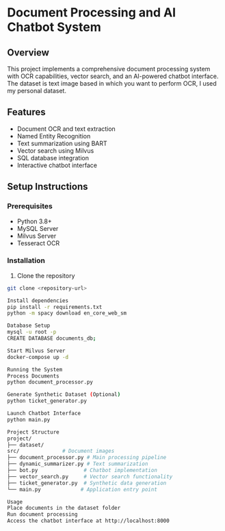 # Document Processing and AI Chatbot System

## Overview
This project implements a comprehensive document processing system with OCR capabilities, vector search, and an AI-powered chatbot interface.
The dataset is text image based in which you want to perform OCR, I used my personal dataset.

## Features
- Document OCR and text extraction
- Named Entity Recognition
- Text summarization using BART
- Vector search using Milvus
- SQL database integration
- Interactive chatbot interface

## Setup Instructions

### Prerequisites
- Python 3.8+
- MySQL Server
- Milvus Server
- Tesseract OCR

### Installation
1. Clone the repository
```bash
git clone <repository-url>

Install dependencies
pip install -r requirements.txt
python -m spacy download en_core_web_sm

Database Setup
mysql -u root -p
CREATE DATABASE documents_db;

Start Milvus Server
docker-compose up -d

Running the System
Process Documents
python document_processor.py

Generate Synthetic Dataset (Optional)
python ticket_generator.py

Launch Chatbot Interface
python main.py

Project Structure
project/
├── dataset/
src/              # Document images
├── document_processor.py # Main processing pipeline
├── dynamic_summarizer.py # Text summarization
├── bot.py               # Chatbot implementation
├── vector_search.py     # Vector search functionality
├── ticket_generator.py  # Synthetic data generation
└── main.py             # Application entry point

Usage
Place documents in the dataset folder
Run document processing
Access the chatbot interface at http://localhost:8000
